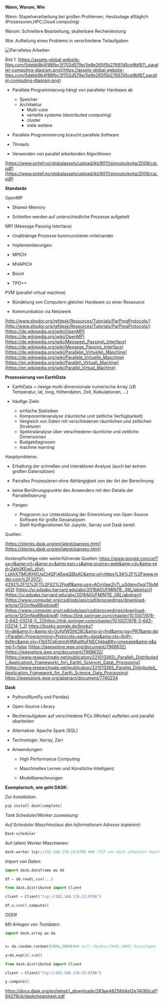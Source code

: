 **Wann, Warum, Wie**

Wann: Stapelverarbeitung bei großen Problemen, Heutzutage alltäglich (Prozessoren,HPC,Cloud computing)

Warum: Schnellere Bearbeitung, skalierbare Rechenleistung

Wie: Aufteilung eines Problems in verschiedene Teilaufgaben




![Parralleles Arbeiten](https://assets-global.website-files.com/5debb9b4f88fbc3f702d579e/5e8e265f5b27697d5ce9bf87\_parallel-computing-diagram.png)

Bild 1: [https://assets-global.website-files.com/5debb9b4f88fbc3f702d579e/5e8e265f5b27697d5ce9bf87\_parallel-computing-diagram.png](https://assets-global.website-files.com/5debb9b4f88fbc3f702d579e/5e8e265f5b27697d5ce9bf87_parallel-computing-diagram.png)

- Parallele Programmierung hängt von paralleler Hardware ab

  - Speicher
  - Architektur
    - Multi-core
    - verteilte systeme (destributed computing)
    - cluster
    - viele weitere
- Parallele Programmierung braucht parallele Software

- Threads

- Verwenden von parallel arbeitenden Algorithmen

[https://www.sintef.no/globalassets/upload/ikt/9011/simoslo/evita/2008/cai.pdf](https://www.sintef.no/globalassets/upload/ikt/9011/simoslo/evita/2008/cai.pdf)

**Standards**

OpenMP
- Shared-Memory

- Schleifen werden auf unterschiedliche Prozesse aufgeteilt

MPI (Message Passing Interface)
- Unabhänige Prozesse kommunizieren miteinander

- Implementierungen:

- MPICH

- MVAPICH

- Boost

- TPO++

PVM (parallel virtual machine)

- Bündelung von Computern gleicher Hardware zu einer Ressource

- Kommunikation via Netzwerk


[http://www.shodor.org/refdesk/Resources/Tutorials/ParProgProtocols/](http://www.shodor.org/refdesk/Resources/Tutorials/ParProgProtocols/)
[https://de.wikipedia.org/wiki/OpenMP](https://de.wikipedia.org/wiki/OpenMP)
[https://de.wikipedia.org/wiki/Message\_Passing\_Interface](https://de.wikipedia.org/wiki/Message_Passing_Interface)
[https://de.wikipedia.org/wiki/Parallele\_Virtuelle\_Maschine](https://de.wikipedia.org/wiki/Parallele_Virtuelle_Maschine)
[https://en.wikipedia.org/wiki/Parallel\_Virtual\_Machine](https://en.wikipedia.org/wiki/Parallel_Virtual_Machine)

**Prozessierung von EarthData**

- EarthData = riesige multi-dimensionale numerische Array (zB Temperatur, lat, long, Höhendaten, Zeit, Kalkulationen, ...)
 
 - häufige Ziele:
   - einfache Statistken
   - Komponentenanalyse (räumliche und zeitliche Verfügbarkeit)
   - Vergleich von Daten mit verschiedenen räumlichen und zeitlichen Strukturen
   - Spektralanalyse über verschiedene räumliche und zeitliche Dimensionen
   - Budgetdiagnosen
   - machine learning

Hauptprobleme: 
-  Erhaltung der schnellen und interaktiven Analyse (auch bei extrem großen Datensätzen)
-  Parralles Prozessieren ohne Abhängigkeit von der Art der Berechnung
-  keine Berührungspunkte des Anwenders mit den Details der Parrallellisierung

- Pangeo
  - Programm zur Unterstützung der Entwicklung von Open Source Software für große Geoanalysen
  - Stellt Konfigurationen für Jupyter, Xarray und Dask bereit

 

Quellen:

[https://stories.dask.org/en/latest/pangeo.html](https://stories.dask.org/en/latest/pangeo.html)

Kostenpflichtige oder weiterführende Quellen:
https://www.google.com/url?sa=t&amp;rct=j&amp;q=&amp;esrc=s&amp;source=web&amp;cd=&amp;ved=2ahUKEwi\_zIivt-LsAhX7IMUKHXUqCI4QFjAEegQIBxAC&amp;url=https%3A%2F%2Fwww.mdpi.com%2F2072-4292%2F12%2F1%2F62%2Fpdf&amp;usg=AOvVaw2h7\_u3dgny0xgiTNvMq02t
[https://ui.adsabs.harvard.edu/abs/2016AGUFMIN11E..06L/abstract](https://ui.adsabs.harvard.edu/abs/2016AGUFMIN11E..06L/abstract)
[https://www.computer.org/csdl/pds/api/csdl/proceedings/download-article/12OmNwBBqdj/pdf](https://www.computer.org/csdl/pds/api/csdl/proceedings/download-article/12OmNwBBqdj/pdf)
[https://link.springer.com/chapter/10.1007/978-3-642-03214-1\_2](https://link.springer.com/chapter/10.1007/978-3-642-03214-1_2)
https://books.google.de/books?hl=de&amp;lr=&amp;id=GufgfWSHt28C&amp;oi=fnd&amp;pg=PR7&amp;dq=Parallel+Programming+Protocols+earth+data&amp;ots=6nPr-8sNrc&amp;sig=FIb51CqEgtmXHNKaWuFNEChkba8#v=onepage&amp;q&amp;f=false
[https://ieeexplore.ieee.org/document/7968632](https://ieeexplore.ieee.org/document/7968632)
[https://www.researchgate.net/publication/221013365\_Parallel\_Distributed\_Application\_Framework\_for\_Earth\_Science\_Data\_Processing](https://www.researchgate.net/publication/221013365_Parallel_Distributed_Application_Framework_for_Earth_Science_Data_Processing)
https://ieeexplore.ieee.org/abstract/document/7740234

**Dask**

- Python(NumPy und Pandas)

- Open-Source Library

- Rechenaufgaben auf verschiedene PCs (Worker) aufteilen und parallel abarbeiten

- Alternative: Apache Spark (SQL)

- Technologie: Xarray, Zarr

- Anwendungen:

  - High Performance Computing
  
  - Maschinelles Lernen und Künstliche Intelligenz
  
  - Modellberechnungen

**Exemplarisch, wie geht DASK:**

*Zur Installation*: 
```powershell
pip install dask[complete]
```

*Task Scheduler/Worker zusweisung:*

*Auf Scheduler Maschine(aus den Informationen Adresse kopieren):*
```python 
Dask-scheduler
```

Auf (allen) Worker Maschienen:
```python 
dask-worker tcp://192.168.178.23:8786 ### [TCP von Dask-scheduler Maschine, z.B. tcp://192.168.178.23:8786]
```

*Import von Daten:*

```python
import dask.dataframe as dd

df = dd.read\_csv(...)

from dask.distributed import Client

client = Client("tcp://192.168.178.23:8786")

df.x.sum().compute()
```

*ODER*

*Mit Anlegen von Testdaten:*

```python
import dask.array as da


x= da.random.random((5000,5000))## evtl chunks=(1000,1000) hinzufügen

y=da.exp(x).sum()

from dask.distributed import Client

client = Client("tcp://192.168.178.23:8786")

y.compute()
```

https://docs.dask.org/en/latest/\_downloads/283ae48258d4a12e74080caf194279cb/daskcheatsheet.pdf

